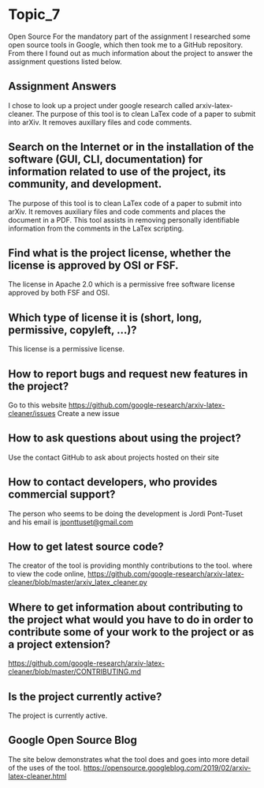 # Topic_7
Open Source
For the mandatory part of the assignment I researched some open source tools in Google, which then took me to a GitHub repository.
From there I found out as much information about the project to answer the assignment questions listed below. 
## Assignment Answers

I chose to look up a project under google research called arxiv-latex-cleaner. The purpose of this tool is to clean LaTex code of a paper to submit into arXiv. It removes auxillary files and code comments.

## Search on the Internet or in the installation of the software (GUI, CLI, documentation) for information related to use of the project, its community, and development.

The purpose of this tool is to clean LaTex code of a paper to submit into arXiv. It removes auxiliary files and code comments and places the document in a PDF. This tool assists in removing personally identifiable information from the comments in the LaTex scripting.
## Find what is the project license, whether the license is approved by OSI or FSF.
The license in Apache 2.0 which is a permissive free software license approved by both FSF and OSI.

	
## Which type of license it is (short, long, permissive, copyleft, ...)?
This license is a permissive license.
## How to report bugs and request new features in the project? 
Go to this website https://github.com/google-research/arxiv-latex-cleaner/issues
Create a new issue
## How to ask questions about using the project?
Use the contact GitHub to ask about projects hosted on their site

## How to contact developers, who provides commercial support? 
The person who seems to be doing the development is Jordi Pont-Tuset and his email is jponttuset@gmail.com

## How to get latest source code?
The creator of the tool is providing monthly contributions to the tool.
where to view the code online, 
https://github.com/google-research/arxiv-latex-cleaner/blob/master/arxiv_latex_cleaner.py
## Where to get information about contributing to the project what would you have to do in order to contribute some of your work to the project or as a project extension?
https://github.com/google-research/arxiv-latex-cleaner/blob/master/CONTRIBUTING.md
## Is the project currently active? 
The project is currently active.

## Google Open Source Blog
The site below demonstrates what the tool does and goes into more detail of the uses of the tool.
https://opensource.googleblog.com/2019/02/arxiv-latex-cleaner.html 

